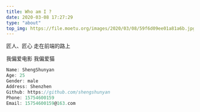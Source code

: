```yaml
---
title: Who am I ?
date: 2020-03-08 17:27:29
type: "about"
top_img: https://file.moetu.org/images/2020/03/08/59f6d09ee01a81a6b.jpg
---
```


匠人、匠心
走在前端的路上

我偏爱电影
我偏爱猫

```javascript
Name: ShengShunyan
Age: 25
Gender: male
Address: Shenzhen
Github: https://github.com/shengshunyan
Phone: 15754600159
Email: 15754600159@163.com
```